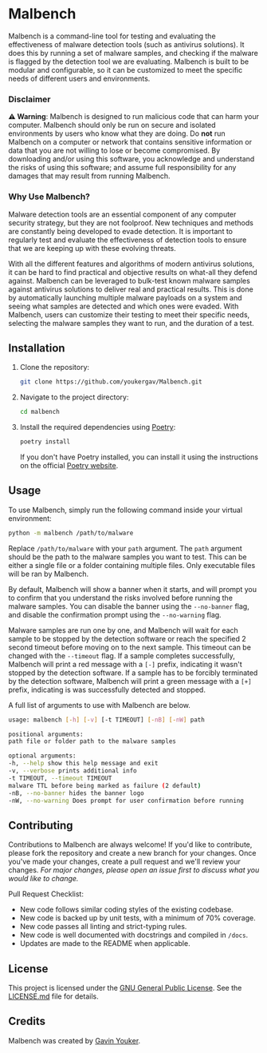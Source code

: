 # Malbench
Malbench is a command-line tool for testing and evaluating the effectiveness of malware detection tools (such as antivirus solutions). It does this by running a set of malware samples, and checking if the malware is flagged by the detection tool we are evaluating. Malbench is built to be modular and configurable, so it can be customized to meet the specific needs of different users and environments.

### Disclaimer 
**⚠ Warning**: Malbench is designed to run malicious code that can harm your computer. Malbench should only be run on secure and isolated environments by users who know what they are doing. Do **not** run Malbench on a computer or network that contains sensitive information or data that you are not willing to lose or become compromised. By downloading and/or using this software, you acknowledge and understand the risks of using this software; and assume full responsibility for any damages that may result from running Malbench.

### Why Use Malbench?
Malware detection tools are an essential component of any computer security strategy, but they are not foolproof. New techniques and methods are constantly being developed to evade detection. It is important to regularly test and evaluate the effectiveness of detection tools to ensure that we are keeping up with these evolving threats.

With all the different features and algorithms of modern antivirus solutions, it can be hard to find practical and objective results on what-all they defend against. Malbench can be leveraged to bulk-test known malware samples against antivirus solutions to deliver real and practical results. This is done by automatically launching multiple malware payloads on a system and seeing what samples are detected and which ones were evaded. With Malbench, users can customize their testing to meet their specific needs, selecting the malware samples they want to run, and the duration of a test.

## Installation
1.  Clone the repository:
    ```bash
    git clone https://github.com/youkergav/Malbench.git
    ```
2.  Navigate to the project directory:
    ```bash
    cd malbench
    ```
3.  Install the required dependencies using [Poetry](https://python-poetry.org/):
    ```bash
    poetry install
    ```

    If you don't have Poetry installed, you can install it using the instructions on the official [Poetry website](https://python-poetry.org/docs/#installation).

## Usage
To use Malbench, simply run the following command inside your virtual environment:
```bash
python -m malbench /path/to/malware
```

Replace `/path/to/malware` with your `path` argument. The `path` argument should be the path to the malware samples you want to test. This can be either a single file or a folder containing multiple files. Only executable files will be ran by Malbench.

By default, Malbench will show a banner when it starts, and will prompt you to confirm that you understand the risks involved before running the malware samples. You can disable the banner using the `--no-banner` flag, and disable the confirmation prompt using the `--no-warning` flag.

Malware samples are run one by one, and Malbench will wait for each sample to be stopped by the detection software or reach the specified 2 second timeout before moving on to the next sample. This timeout can be changed with the `--timeout` flag. If a sample completes successfully, Malbench will print a red message with a `[-]` prefix, indicating it wasn't stopped by the detection software. If a sample has to be forcibly terminated by the detection software, Malbench will print a green message with a `[+]` prefix, indicating is was successfully detected and stopped.

A full list of arguments to use with Malbench are below.
```bash
usage: malbench [-h] [-v] [-t TIMEOUT] [-nB] [-nW] path

positional arguments:
path file or folder path to the malware samples

optional arguments:
-h, --help show this help message and exit
-v, --verbose prints additional info
-t TIMEOUT, --timeout TIMEOUT
malware TTL before being marked as failure (2 default)
-nB, --no-banner hides the banner logo
-nW, --no-warning Does prompt for user confirmation before running
```

## Contributing
Contributions to Malbench are always welcome! If you'd like to contribute, please fork the repository and create a new branch for your changes. Once you've made your changes, create a pull request and we'll review your changes. *For major changes, please open an issue first to discuss what you would like to change.*

Pull Request Checklist:
- New code follows similar coding styles of the existing codebase.
- New code is backed up by unit tests, with a minimum of 70% coverage.
- New code passes all linting and strict-typing rules.
- New code is well documented with docstrings and compiled in `/docs`.
- Updates are made to the README when applicable.

## License
This project is licensed under the [GNU General Public License](https://www.gnu.org/licenses/gpl-3.0.en.html). See the [LICENSE.md](./LICENSE.md) file for details.

## Credits
Malbench was created by [Gavin Youker](mailto:youkergav@gmail.com).